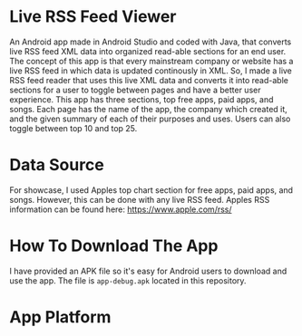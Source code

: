 # Live RSS Feed Viewer
An Android app made in Android Studio and coded with Java, that converts live RSS feed XML data into organized read-able sections for an end user. The concept of this app is that every mainstream company or website has a live RSS feed in which data is updated continously in XML. So, I made a live RSS feed reader that uses this live XML data and converts it into read-able sections for a user to toggle between pages and have a better user experience. This app has three sections, top free apps, paid apps, and songs. Each page has the name of the app, the company which created it, and the given summary of each of their purposes and uses. Users can also toggle between top 10 and top 25. 
 
 # Data Source
 For showcase, I used Apples top chart section for free apps, paid apps, and songs. However, this can be done with any live RSS feed.
 Apples RSS information can be found here: https://www.apple.com/rss/
 
 # How To Download The App
 I have provided an APK file so it's easy for Android users to download and use the app. The file is `app-debug.apk` located in this repository.
 
 # App Platform
 
 
 
